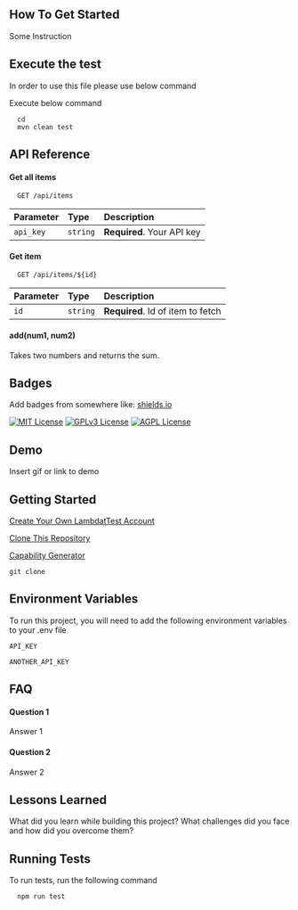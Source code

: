 
## How To Get Started

 Some Instruction

 


## Execute the test


In order to use this file please use below command

Execute below command

```
  cd 
  mvn clean test
```


## API Reference

#### Get all items

```http
  GET /api/items
```

| Parameter | Type     | Description                |
| :-------- | :------- | :------------------------- |
| `api_key` | `string` | **Required**. Your API key |

#### Get item

```http
  GET /api/items/${id}
```

| Parameter | Type     | Description                       |
| :-------- | :------- | :-------------------------------- |
| `id`      | `string` | **Required**. Id of item to fetch |

#### add(num1, num2)

Takes two numbers and returns the sum.


## Badges

Add badges from somewhere like: [shields.io](https://shields.io/)

[![MIT License](https://img.shields.io/badge/License-MIT-green.svg)](https://choosealicense.com/licenses/mit/)
[![GPLv3 License](https://img.shields.io/badge/License-GPL%20v3-yellow.svg)](https://opensource.org/licenses/)
[![AGPL License](https://img.shields.io/badge/license-AGPL-blue.svg)](http://www.gnu.org/licenses/agpl-3.0)


## Demo

Insert gif or link to demo


## Getting Started

[Create Your Own LambdatTest Account](https://www.lambdatest.com/register?utm_source=YouTube&utm_medium=Organic&utm_campaign=Oct30&utm_term=mo&utm_content=LT_Sign_Up)

[Clone This Repository](https://github.com/Mukesh-50/HybridFrameworkMarch2023)

[Capability Generator](https://www.lambdatest.com/capabilities-generator/)

```
git clone 
```



## Environment Variables

To run this project, you will need to add the following environment variables to your .env file

`API_KEY`

`ANOTHER_API_KEY`


## FAQ

#### Question 1

Answer 1

#### Question 2

Answer 2


## Lessons Learned

What did you learn while building this project? What challenges did you face and how did you overcome them?


## Running Tests

To run tests, run the following command

```bash
  npm run test
```

